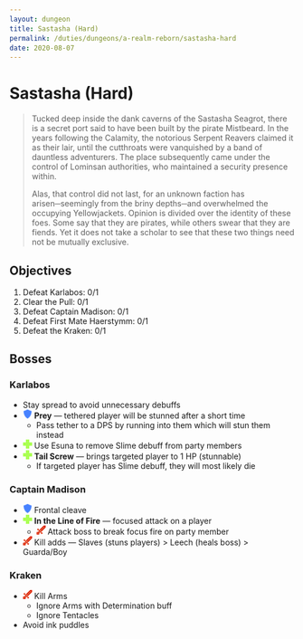 ```yaml
---
layout: dungeon
title: Sastasha (Hard)
permalink: /duties/dungeons/a-realm-reborn/sastasha-hard
date: 2020-08-07
---
```


# Sastasha (Hard)

> Tucked deep inside the dank caverns of the Sastasha Seagrot, there is a secret port said to have been built by the pirate Mistbeard. In the years following the Calamity, the notorious Serpent Reavers claimed it as their lair, until the cutthroats were vanquished by a band of dauntless adventurers. The place subsequently came under the control of Lominsan authorities, who maintained a security presence within.
>
> Alas, that control did not last, for an unknown faction has arisen─seemingly from the briny depths─and overwhelmed the occupying Yellowjackets. Opinion is divided over the identity of these foes. Some say that they are pirates, while others swear that they are fiends. Yet it does not take a scholar to see that these two things need not be mutually exclusive.

## Objectives

1. Defeat Karlabos: 0/1
2. Clear the Pull: 0/1
3. Defeat Captain Madison: 0/1
4. Defeat First Mate Haerstymm: 0/1
5. Defeat the Kraken: 0/1

## Bosses

### Karlabos

- Stay spread to avoid unnecessary debuffs
- ![](/assets/icons/role-tank.png) **Prey** — tethered player will be stunned after a short time
  - Pass tether to a DPS by running into them which will stun them instead
- ![](/assets/icons/role-healer.png) Use Esuna to remove Slime debuff from party members
- ![](/assets/icons/role-healer.png) **Tail Screw** — brings targeted player to 1 HP (stunnable)
  - If targeted player has Slime debuff, they will most likely die

### Captain Madison

- ![](/assets/icons/role-tank.png) Frontal cleave
- ![](/assets/icons/role-healer.png) **In the Line of Fire** — focused attack on a player
  - ![](/assets/icons/role-dps.png) Attack boss to break focus fire on party member
- ![](/assets/icons/role-dps.png) Kill adds — Slaves (stuns players) > Leech (heals boss) > Guarda/Boy

### Kraken

- ![](/assets/icons/role-dps.png) Kill Arms
  - Ignore Arms with Determination buff
  - Ignore Tentacles
- Avoid ink puddles
